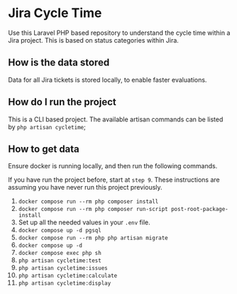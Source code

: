 # Jira Cycle Time

Use this Laravel PHP based repository to understand the cycle time within a Jira project.
This is based on status categories within Jira.

## How is the data stored

Data for all Jira tickets is stored locally, to enable faster evaluations.

## How do I run the project

This is a CLI based project. The available artisan commands can be listed by `php artisan cycletime`;

## How to get data

Ensure docker is running locally, and then run the following commands.

If you have run the project before, start at `step 9`.
These instructions are assuming you have never run this project previously.

1. `docker compose run --rm php composer install`
2. `docker compose run --rm php composer run-script post-root-package-install`
3. Set up all the needed values in your `.env` file.
4. `docker compose up -d pgsql`
5. `docker compose run --rm php php artisan migrate`
6. `docker compose up -d`
7. `docker compose exec php sh`
8. `php artisan cycletime:test`
9. `php artisan cycletime:issues`
10. `php artisan cycletime:calculate`
11. `php artisan cycletime:display`
